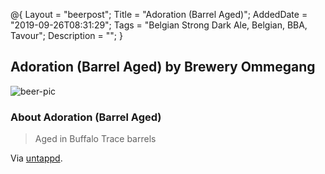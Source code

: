 @{
 Layout = "beerpost";
 Title = "Adoration (Barrel Aged)";
 AddedDate = "2019-09-26T08:31:29";
 Tags = "Belgian Strong Dark Ale, Belgian, BBA, Tavour";
 Description = "";
 }
 

## Adoration (Barrel Aged) by Brewery Ommegang

![beer-pic]

### About Adoration (Barrel Aged)

> Aged in Buffalo Trace barrels

Via [untappd][untappd-url].

[untappd-url]: <https://untappd.com//b/brewery-ommegang-adoration-barrel-aged/87503>
[beer-pic]: https://jasonpowley.com/assets/img/2019-09-26-adoration-barrel-aged.jpeg "Adoration (Barrel Aged) by Brewery Ommegang"
